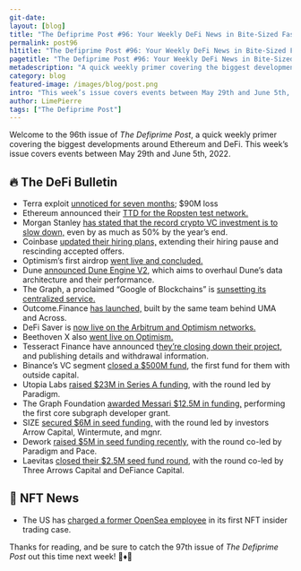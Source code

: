 ```yaml
---
git-date:
layout: [blog]
title: "The Defiprime Post #96: Your Weekly DeFi News in Bite-Sized Fashion"
permalink: post96
h1title: "The Defiprime Post #96: Your Weekly DeFi News in Bite-Sized Fashion"
pagetitle: "The Defiprime Post #96: Your Weekly DeFi News in Bite-Sized Fashion"
metadescription: "A quick weekly primer covering the biggest developments around Ethereum and DeFi. This week’s issue covers events between May 29th and June 5th, 2022"
category: blog
featured-image: /images/blog/post.png
intro: "This week’s issue covers events between May 29th and June 5th, 2022"
author: LimePierre
tags: ["The Defiprime Post"]
---
```


Welcome to the 96th issue of _The Defiprime Post_, a quick weekly primer covering the biggest developments around Ethereum and DeFi. This week’s issue covers events between May 29th and June 5th, 2022.


## 🔥 The DeFi Bulletin

* Terra exploit [unnoticed for seven months](https://www.theblockcrypto.com/post/149342/a-90-million-defi-exploit-on-terra-went-unnoticed-for-seven-months); $90M loss
* Ethereum announced their [TTD for the Ropsten test network.](https://blog.ethereum.org/2022/06/03/ropsten-merge-ttd/) 
* Morgan Stanley [has stated that the record crypto VC investment is to slow down,](https://www.coindesk.com/business/2022/05/31/morgan-stanley-says-record-crypto-venture-capital-investment-to-slow/) even by as much as 50% by the year’s end. 
* Coinbase [updated their hiring plans,](https://blog.coinbase.com/update-on-hiring-plans-bcedfa634989) extending their hiring pause and rescinding accepted offers. 
* Optimism’s first airdrop [went live and concluded.](https://optimism.mirror.xyz/qvd0WfuLKnePm1Gxb9dpGchPf5uDz5NSMEFdgirDS4c)
* Dune [announced Dune Engine V2](https://dune.com/blog/Dune-Engine-V2?s=09), which aims to overhaul Dune’s data architecture and their performance. 
* The Graph, a proclaimed “Google of Blockchains” is [sunsetting its centralized service. ](https://www.coindesk.com/tech/2022/06/02/the-google-of-blockchains-sunsets-its-centralized-service/)
* Outcome.Finance [has launched,](https://medium.com/outcomeprotocol/outcome-finance-arrives-to-help-daos-achieve-positive-outcomes-4b7e4cba6d94?s=09) built by the same team behind UMA and Across. 
* DeFi Saver is [now live on the Arbitrum and Optimism networks.](https://blog.defisaver.com/defi-saver-is-now-live-on-arbitrum-and-optimism/) 
* Beethoven X also [went live on Optimism.](https://beethovenxio.medium.com/beethoven-x-on-optimism-powered-by-love-and-balancer-b2e53f162a3a?s=09)
* Tesseract Finance have announced t[hey’re closing down their project](https://medium.com/@tesseract_fi/the-omega-of-tesseract-finance-36d6a75d7310), and publishing details and withdrawal information. 
* Binance’s VC segment [closed a $500M fund](https://www.theblockcrypto.com/post/149598/binance-labs-500-million-fund-first-outside-capital), the first fund for them with outside capital. 
* Utopia Labs [raised $23M in Series A funding](https://mirror.xyz/utopialabs.eth/H1-KPA2HxHzow0WQt35afJl-uQtTv2alTzFqRpRXeNU), with the round led by Paradigm.
* The Graph Foundation [awarded Messari $12.5M in funding,](https://messari.io/article/the-graph-foundation-awards-messari-usd12-5mm-in-first-ever-core-subgraph-developer-grant-to-build-and-standardize-subgraphs?s=09) performing the first core subgraph developer grant. 
* SIZE [secured $6M in seed funding,](https://blog.size.market/size-closes-6m-seed/?s=09) with the round led by investors Arrow Capital, Wintermute, and mgnr. 
* Dework [raised $5M in seed funding recently,](https://mirror.xyz/0x761996F7258A19B6aCcF6f22e9Ca8CdAA92D75A6/x4pbqs2DdcC-3hy73wHU4sTlOxvr0aYvigQfNJyAuFA) with the round co-led by Paradigm and Pace.
* Laevitas [closed their $2.5M seed fund round](https://medium.com/laevitas/announcing-our-2-5m-seed-round-a58d349282f2), with the round co-led by Three Arrows Capital and DeFiance Capital.


## 💎 NFT News

* The US has [charged a former OpenSea employee](https://www.reuters.com/technology/opensea-employee-charged-with-insider-trading-nfts-2022-06-01/) in its first NFT insider trading case.

Thanks for reading, and be sure to catch the 97th issue of _The Defiprime Post_ out this time next week! 👋♦️👋